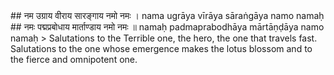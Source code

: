 <section>
<section data-markdown>
## नम उग्राय वीराय सारङ्गाय नमो नमः ।
nama ugrāya vīrāya sāraṅgāya namo namaḥ
## नमः पद्मप्रबोधाय मार्ताण्डाय नमो नमः ॥
namaḥ padmaprabodhāya mārtāṇḍāya namo namaḥ
<!--
</section>
<section data-markdown>
> Salutations to you O fierce one, salutations to the valiant one, salutations to the one with variegated colours, hail to you Oh furious one!
</section>
<section data-markdown>
-->
> Salutations to the Terrible one, the hero, the one that travels fast. Salutations to the one whose emergence makes the lotus blossom and to the fierce and omnipotent one.
</section>
</section>
